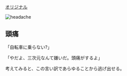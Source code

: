 [オリジナル](http://xkcd.com/880/)

![headache](http://imgs.xkcd.com/comics/headache.png)

## 頭痛

「自転車に乗らない?」

「やだよ、三次元なんて嫌いだ。頭痛がするよ」

考えてみると、この言い訳であらゆることから逃げ出せる。

